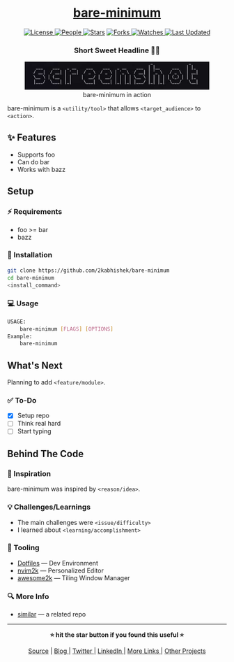 <div align = "center">

<h1><a href="https://github.com/2kabhishek/bare-minimum">bare-minimum</a></h1>

<a href="https://github.com/2KAbhishek/bare-minimum/blob/main/LICENSE">
<img alt="License" src="https://img.shields.io/github/license/2kabhishek/bare-minimum?style=flat&color=eee&label="> </a>

<a href="https://github.com/2KAbhishek/bare-minimum/graphs/contributors">
<img alt="People" src="https://img.shields.io/github/contributors/2kabhishek/bare-minimum?style=flat&color=ffaaf2&label=People"> </a>

<a href="https://github.com/2KAbhishek/bare-minimum/stargazers">
<img alt="Stars" src="https://img.shields.io/github/stars/2kabhishek/bare-minimum?style=flat&color=98c379&label=Stars"></a>

<a href="https://github.com/2KAbhishek/bare-minimum/network/members">
<img alt="Forks" src="https://img.shields.io/github/forks/2kabhishek/bare-minimum?style=flat&color=66a8e0&label=Forks"> </a>

<a href="https://github.com/2KAbhishek/bare-minimum/watchers">
<img alt="Watches" src="https://img.shields.io/github/watchers/2kabhishek/bare-minimum?style=flat&color=f5d08b&label=Watches"> </a>

<a href="https://github.com/2KAbhishek/bare-minimum/pulse">
<img alt="Last Updated" src="https://img.shields.io/github/last-commit/2kabhishek/bare-minimum?style=flat&color=e06c75&label="> </a>

<h3>Short Sweet Headline 🎇🎉</h3>

<figure>
  <img src="images/screenshot.png" alt="bare-minimum in action">
  <br/>
  <figcaption>bare-minimum in action</figcaption>
</figure>

</div>

bare-minimum is a `<utility/tool>` that allows `<target_audience>` to `<action>`.

## ✨ Features

- Supports foo
- Can do bar
- Works with bazz

## Setup

### ⚡ Requirements

- foo >= bar
- bazz

### 🚀 Installation

```bash
git clone https://github.com/2kabhishek/bare-minimum
cd bare-minimum
<install_command>
```

### 💻 Usage

```bash
USAGE:
    bare-minimum [FLAGS] [OPTIONS]
Example:
    bare-minimum
```

## What's Next

Planning to add `<feature/module>`.

### ✅ To-Do

- [x] Setup repo
- [ ] Think real hard
- [ ] Start typing

##  Behind The Code

### 🌈 Inspiration

bare-minimum was inspired by `<reason/idea>`.

### 💡 Challenges/Learnings

- The main challenges were `<issue/difficulty>`
- I learned about `<learning/accomplishment>`

### 🧰 Tooling

- [Dotfiles](https://github.com/2kabhishek/Dotfiles) — Dev Environment
- [nvim2k](https://github.com/2kabhishek/nvim2k) — Personalized Editor
- [awesome2k](https://github.com/2kabhishek/awesome2k) — Tiling Window Manager

### 🔍 More Info

- [similar](https://github.com/2kabhishek/similar) — a related repo

<hr>

<div align="center">

<strong>⭐ hit the star button if you found this useful ⭐</strong><br>

<a href="https://github.com/2KAbhishek/bare-minimum">Source</a>
| <a href="https://2kabhishek.github.io/blog" target="_blank">Blog </a>
| <a href="https://twitter.com/2kabhishek" target="_blank">Twitter </a>
| <a href="https://linkedin.com/in/2kabhishek" target="_blank">LinkedIn </a>
| <a href="https://2kabhishek.github.io/links" target="_blank">More Links </a>
| <a href="https://2kabhishek.github.io/projects" target="_blank">Other Projects </a>

</div>

